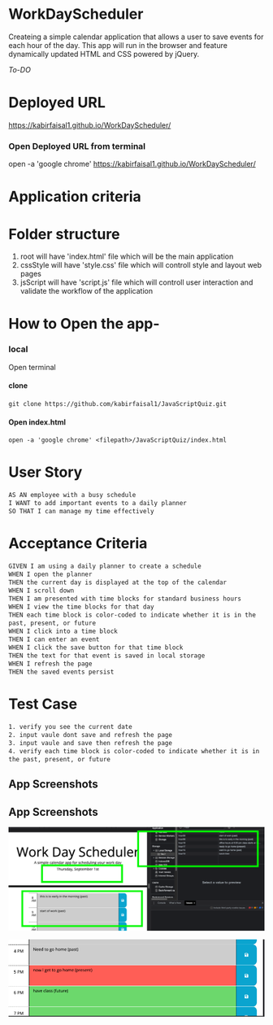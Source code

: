 # WorkDayScheduler
Createing a simple calendar application that allows a user to save events for each hour of the day. This app will run in the browser and feature dynamically updated HTML and CSS powered by jQuery.

_To-DO_
# Deployed URL
https://kabirfaisal1.github.io/WorkDayScheduler/
### Open Deployed URL from terminal
 open -a 'google chrome' https://kabirfaisal1.github.io/WorkDayScheduler/


# Application criteria

# Folder structure 
1. root will have 'index.html' file which will be the main application
2. cssStyle will have 'style.css' file which will controll style and layout web pages
3. jsScript will have 'script.js' file which will controll user interaction and validate the workflow of the application

# How to Open the app-

 ### local

 Open terminal

 #### clone
 ```
 git clone https://github.com/kabirfaisal1/JavaScriptQuiz.git
 ```
 #### Open index.html
 ```
 open -a 'google chrome' <filepath>/JavaScriptQuiz/index.html
 ```
# User Story

```
AS AN employee with a busy schedule
I WANT to add important events to a daily planner
SO THAT I can manage my time effectively
```

# Acceptance Criteria
```
GIVEN I am using a daily planner to create a schedule
WHEN I open the planner
THEN the current day is displayed at the top of the calendar
WHEN I scroll down
THEN I am presented with time blocks for standard business hours
WHEN I view the time blocks for that day
THEN each time block is color-coded to indicate whether it is in the past, present, or future
WHEN I click into a time block
THEN I can enter an event
WHEN I click the save button for that time block
THEN the text for that event is saved in local storage
WHEN I refresh the page
THEN the saved events persist
```

# Test Case
```
1. verify you see the current date
2. input vaule dont save and refresh the page
3. input vaule and save then refresh the page 
4. verify each time block is color-coded to indicate whether it is in the past, present, or future
```

## App Screenshots

## App Screenshots

![Image at start.](./assests/images/screenshots/AttheStart.png)

![Image at timeBox.](./assests/images/screenshots/timeBox.png)

